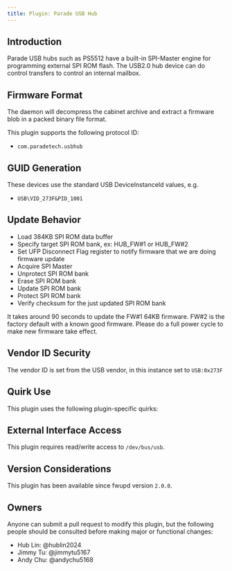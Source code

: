 ```yaml
---
title: Plugin: Parade USB Hub
---
```


## Introduction

Parade USB hubs such as PS5512 have a built-in SPI-Master engine for programming external SPI ROM
flash. The USB2.0 hub device can do control transfers to control an internal mailbox.

## Firmware Format

The daemon will decompress the cabinet archive and extract a firmware blob in a packed binary file
format.

This plugin supports the following protocol ID:

* `com.paradetech.usbhub`

## GUID Generation

These devices use the standard USB DeviceInstanceId values, e.g.

* `USB\VID_273F&PID_1001`

## Update Behavior

* Load 384KB SPI ROM data buffer
* Specify target SPI ROM bank, ex: HUB_FW#1 or HUB_FW#2
* Set UFP Disconnect Flag register to notify firmware that we are doing firmware update
* Acquire SPI Master
* Unprotect SPI ROM bank
* Erase SPI ROM bank
* Update SPI ROM bank
* Protect SPI ROM bank
* Verify checksum for the just updated SPI ROM bank

It takes around 90 seconds to update the FW#1 64KB firmware.
FW#2 is the factory default with a known good firmware.
Please do a full power cycle to make new firmware take effect.

## Vendor ID Security

The vendor ID is set from the USB vendor, in this instance set to `USB:0x273F`

## Quirk Use

This plugin uses the following plugin-specific quirks:

## External Interface Access

This plugin requires read/write access to `/dev/bus/usb`.

## Version Considerations

This plugin has been available since fwupd version `2.0.0`.

## Owners

Anyone can submit a pull request to modify this plugin, but the following people should be
consulted before making major or functional changes:

* Hub Lin: @hublin2024
* Jimmy Tu: @jimmytu5167
* Andy Chu: @andychu5168
